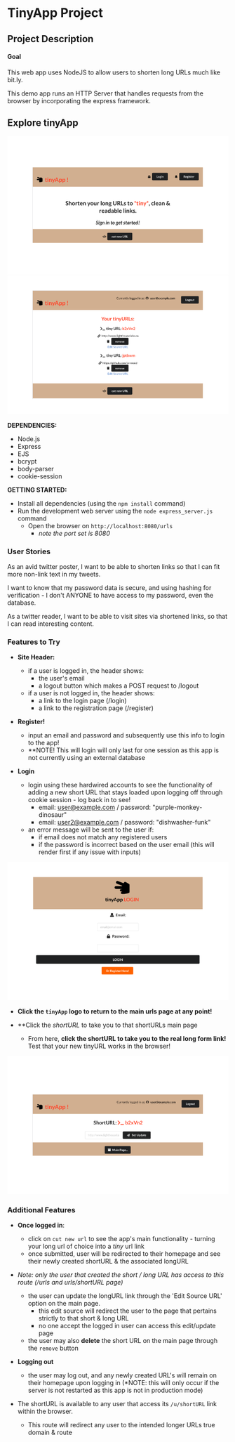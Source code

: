 # TinyApp Project 

## Project Description 

#### Goal 

This web app uses NodeJS to  allow users to shorten long URLs much like bit.ly.

This demo app runs an HTTP Server that handles requests from the browser by incorporating the express framework.

## Explore tinyApp

!['Main Page (not logged in)'](https://github.com/jo-wood/tinyApp/blob/master/docs/urls_not_logged_in.png)
!['Main Page (logged in)'](https://github.com/jo-wood/tinyApp/blob/master/docs/main_img.png)

**DEPENDENCIES:**

- Node.js
- Express
- EJS
- bcrypt
- body-parser
- cookie-session

**GETTING STARTED:**

- Install all dependencies (using the `npm install` command)
- Run the development web server using the `node express_server.js` command
  - Open the browser on `http://localhost:8080/urls`
    - *note the port set is 8080*

### User Stories

As an avid twitter poster, I want to be able to shorten links so that I can fit more non-link text in my tweets.

I want to know that my password data is secure, and using hashing for verification - I don't ANYONE to have access to my password, even the database.  

As a twitter reader, I want to be able to visit sites via shortened links, so that I can read interesting content.

### Features to Try

- **Site Header:**
  - if a user is logged in, the header shows:
    - the user's email
    - a logout button which makes a POST request to /logout
  - if a user is not logged in, the header shows:
    - a link to the login page (/login)
    - a link to the registration page (/register)

- **Register!**
  - input an email and password and subsequently use this info to login to the app!
  - **NOTE! This will login will only last for one session as this app is not currently using an external database

- **Login**
  - login using these hardwired accounts to see the functionality of adding a new short URL that stays loaded upon logging off through cookie session - log back in to see!
    - email: user@example.com / password: "purple-monkey-dinosaur"
    - email: user2@example.com / password: "dishwasher-funk"
  - an error message will be sent to the user if:
    - if email does not match any registered users
    - if the password is incorrect based on the user email (this will render first if any issue with inputs)

!['Login Page'](https://github.com/jo-wood/tinyApp/blob/master/docs/login_pg.png)

- **Click the `tinyApp` logo to return to the main urls page at any point!**

- **Click the *shortURL* to take you to that shortURLs main page
  - From here, **click the shortURL to take you to the real long form link!** Test that your new tinyURL works in the browser!

!['Update the URL Link'](https://github.com/jo-wood/tinyApp/blob/master/docs/short_url_page.png)

### Additional Features

- **Once logged in**:
  - click on `cut new url` to see the app's main functionality - turning your long url of choice into a *tiny* url link
  - once submitted, user will be redirected to their homepage and see their newly created shortURL & the associated longURL

- *Note: only the user that created the  short / long URL has access to this route (/urls and urls/shortURL page)*

  - the user can update the longURL link through the 'Edit Source URL' option on the main page. 
    - this edit source will redirect the user to the page that pertains strictly to that short & long URL
    - no one accept the logged in user can access this edit/update page
  - the user may also **delete** the short URL on the main page through the `remove` button

- **Logging out**
  - the user may log out, and any newly created URL's will remain on their homepage upon logging in (*NOTE: this will only occur if the server is not restarted as this app is not in production mode)

- The shortURL is available to any user that access its `/u/shortURL` link within the browser.
  - This route will redirect any user to the intended longer URLs true domain & route
